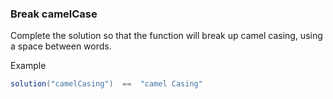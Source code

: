 ### Break camelCase

Complete the solution so that the function will break up camel casing, using a space between words.

Example
```c#
solution("camelCasing")  ==  "camel Casing"
